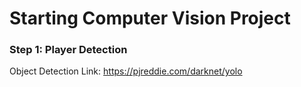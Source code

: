 # Starting Computer Vision Project

### Step 1: Player Detection

Object Detection Link: https://pjreddie.com/darknet/yolo

